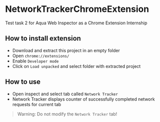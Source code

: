 # NetworkTrackerChromeExtension

Test task 2 for Aqua Web Inspector as a Chrome Extension Internship

## How to install extension

- Download and extract this project in an empty folder
- Open `chrome://extensions/`
- Enable `Developer mode`
- Click on `Load unpacked` and select folder with extracted project

## How to use

- Open inspect and select tab called `Network Tracker`
- Network Tracker displays counter of successfully completed network requests for current tab

> Warning: Do not modify the `Network Tracker` tab!
